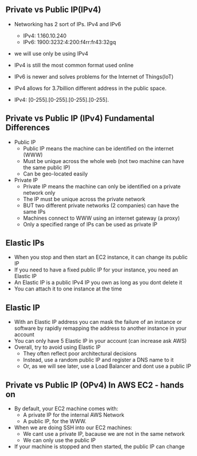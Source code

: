 ## Private vs Public IP(IPv4)
- Networking has 2 sort of IPs. IPv4 and IPv6
  - IPv4: 1.160.10.240
  - IPv6: 1900:3232:4:200:f4rr:fr43:32gq

- we will use only be using IPv4
- IPv4 is still the most common format used online
- IPv6 is newer and solves problems for the Internet of Things(IoT)

- IPv4 allows for 3.7billion different address in the public space.
- IPv4: [0-255].[0-255].[0-255].[0-255].


## Private vs Public IP (IPv4) Fundamental Differences
- Public IP
  - Public IP means the machine can be identified on the internet (WWW)
  - Must be unique across the whole web (not two machine can have the same public IP)
  - Can be geo-located easily
- Private IP
  - Private IP means the machine can only be identified on a private network only
  - The IP must be unique across the private network
  - BUT two different private networks (2 companies) can have the same IPs
  - Machines connect to WWW using an internet gateway (a proxy)
  - Only a specified range of IPs can be used as private IP

## Elastic IPs
- When you stop and then start an EC2 instance, it can change its public IP
- If you need to have a fixed public IP for your instance, you need an Elastic IP
- An Elastic IP is a public IPv4 IP you own as long as you dont delete it
- You can attach it to one instance at the time

## Elastic IP
- With an Elastic IP address you can mask the failure of an instance or software by rapidly remapping the address to another instance in your account
- You can only have 5 Elastic IP in your account (can increase ask AWS)
- Overall, try to avoid using Elastic IP
  - They often reflect poor architectural decisions
  - Instead, use a random public IP and register a DNS name to it
  - Or, as we will see later, use a Load Balancer and dont use a public IP

## Private vs Public IP (OPv4) In AWS EC2 - hands on
- By default, your EC2 machine comes with:
  - A private IP for the internal AWS Network
  - A public IP, for the WWW.
- When we are doing SSH into our EC2 machines:
  - We cant use a private IP, bacause we are not in the same network
  - We can only use the public IP
- If your machine is stopped and then started, the public IP can change



